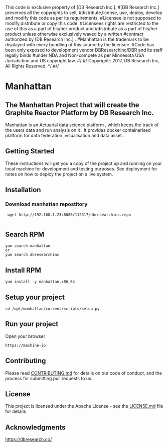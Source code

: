 This code is exclusive property of [DB Research Inc.]. #[DB Research Inc.] preserves all the copyrights to sell, #distribute,license, use, deploy, develop and modify this code as per its requirements. #Licensee is not supposed to modify,distribute or copy this code. #Licensees rights are restricted to the use of this as a part of his/her product and #distribute as a part of his/her product unless otherwise exclusively waved by a written #contract authorized by [DB Research Inc.] . #Manhattan is the trademark to be displayed with every bundling of this source by the licensee. #Code has been only exposed to development vendor DBResearchinc/DBR and its staff legally binds #under NDA and Non-compete as per Minnesota USA Jurisdiction and US copyright law. #/ #/ Copyright:: 2017, DB Research Inc, All Rights Reserved. */ #//
# Manhattan 

## The Manhattan Project that will create the Graphite Reactor Platform by DB Research Inc.

Manhattan is an Actuarial data science platform , which keeps the track of the users data and run analysis on it . It provides docker containerised  platform for data federation ,visualisation and data asset .

## Getting Started

These instructions will get you a copy of the project up and running on your local machine for development and testing purposes. See deployment for notes on how to deploy the project on a live system.


## Installation

### Download manhattan repostitory
```
 wget http://192.168.1.23:8080/112317/dbresearchinc.repo
 
```

## Search RPM
```
yum search manhattan 
or 
yum search dbresearchinc
```

## Install RPM
```
yum install -y manhattan.x86_64
```

## Setup your project
```
cd /opt/manhattan/current/scripts/setup.py
```
## Run  your project
Open your browser 

``` 
https://machine-ip
```

## Contributing

Please read [CONTRIBUTING.md](https://github.com/dbresearchinc/manhattan.git) for details on our code of conduct, and the process for submitting pull requests to us.


## License

This project is licensed under the Apache  License - see the [LICENSE.md](https://github.com/dbresearchinc/manhattan/blob/master/manhattan_dev/LICENSE)  file for details

## Acknowledgments

https://dbresearch.co/
